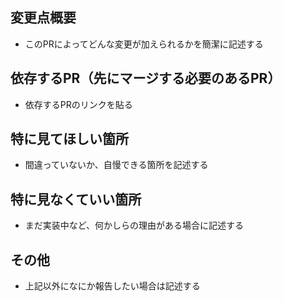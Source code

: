## 変更点概要
- このPRによってどんな変更が加えられるかを簡潔に記述する

## 依存するPR（先にマージする必要のあるPR）
- 依存するPRのリンクを貼る

## 特に見てほしい箇所
- 間違っていないか、自慢できる箇所を記述する

## 特に見なくていい箇所
- まだ実装中など、何かしらの理由がある場合に記述する

## その他
- 上記以外になにか報告したい場合は記述する
